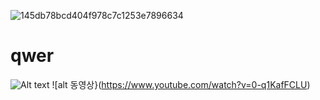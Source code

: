 ![145db78bcd404f978c7c1253e7896634](https://user-images.githubusercontent.com/80498763/110884332-4be28900-8328-11eb-8a73-a62423571d68.png)
# qwer
![Alt text](https://img1.daumcdn.net/thumb/R720x0.q80/?scode=mtistory2&fname=http%3A%2F%2Fcfile7.uf.tistory.com%2Fimage%2F24283C3858F778CA2EFABE)
![alt 동영상}(https://www.youtube.com/watch?v=0-q1KafFCLU)

